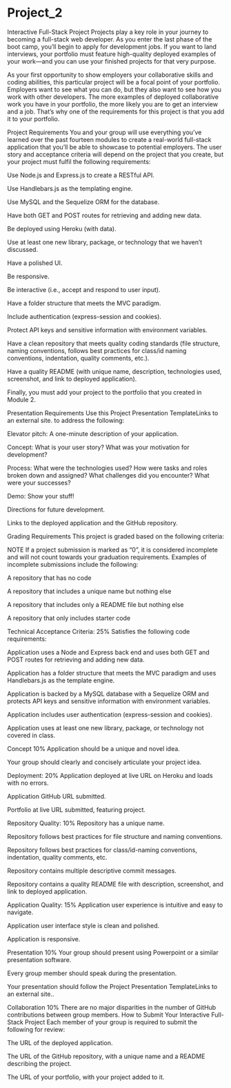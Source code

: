 # Project_2
Interactive Full-Stack Project
Projects play a key role in your journey to becoming a full-stack web developer. As you enter the last phase of the boot camp, you’ll begin to apply for development jobs. If you want to land interviews, your portfolio must feature high-quality deployed examples of your work—and you can use your finished projects for that very purpose.

As your first opportunity to show employers your collaborative skills and coding abilities, this particular project will be a focal point of your portfolio. Employers want to see what you can do, but they also want to see how you work with other developers. The more examples of deployed collaborative work you have in your portfolio, the more likely you are to get an interview and a job. That’s why one of the requirements for this project is that you add it to your portfolio.

Project Requirements
You and your group will use everything you’ve learned over the past fourteen modules to create a real-world full-stack application that you’ll be able to showcase to potential employers. The user story and acceptance criteria will depend on the project that you create, but your project must fulfil the following requirements:

Use Node.js and Express.js to create a RESTful API.

Use Handlebars.js as the templating engine.

Use MySQL and the Sequelize ORM for the database.

Have both GET and POST routes for retrieving and adding new data.

Be deployed using Heroku (with data).

Use at least one new library, package, or technology that we haven’t discussed.

Have a polished UI.

Be responsive.

Be interactive (i.e., accept and respond to user input).

Have a folder structure that meets the MVC paradigm.

Include authentication (express-session and cookies).

Protect API keys and sensitive information with environment variables.

Have a clean repository that meets quality coding standards (file structure, naming conventions, follows best practices for class/id naming conventions, indentation, quality comments, etc.).

Have a quality README (with unique name, description, technologies used, screenshot, and link to deployed application).

Finally, you must add your project to the portfolio that you created in Module 2.

Presentation Requirements
Use this Project Presentation TemplateLinks to an external site. to address the following:

Elevator pitch: A one-minute description of your application.

Concept: What is your user story? What was your motivation for development?

Process: What were the technologies used? How were tasks and roles broken down and assigned? What challenges did you encounter? What were your successes?

Demo: Show your stuff!

Directions for future development.

Links to the deployed application and the GitHub repository.

Grading Requirements
This project is graded based on the following criteria:

NOTE
If a project submission is marked as “0”, it is considered incomplete and will not count towards your graduation requirements. Examples of incomplete submissions include the following:

A repository that has no code

A repository that includes a unique name but nothing else

A repository that includes only a README file but nothing else

A repository that only includes starter code

Technical Acceptance Criteria: 25%
Satisfies the following code requirements:

Application uses a Node and Express back end and uses both GET and POST routes for retrieving and adding new data.

Application has a folder structure that meets the MVC paradigm and uses Handlebars.js as the template engine.

Application is backed by a MySQL database with a Sequelize ORM and protects API keys and sensitive information with environment variables.

Application includes user authentication (express-session and cookies).

Application uses at least one new library, package, or technology not covered in class.

Concept 10%
Application should be a unique and novel idea.

Your group should clearly and concisely articulate your project idea.

Deployment: 20%
Application deployed at live URL on Heroku and loads with no errors.

Application GitHub URL submitted.

Portfolio at live URL submitted, featuring project.

Repository Quality: 10%
Repository has a unique name.

Repository follows best practices for file structure and naming conventions.

Repository follows best practices for class/id-naming conventions, indentation, quality comments, etc.

Repository contains multiple descriptive commit messages.

Repository contains a quality README file with description, screenshot, and link to deployed application.

Application Quality: 15%
Application user experience is intuitive and easy to navigate.

Application user interface style is clean and polished.

Application is responsive.

Presentation 10%
Your group should present using Powerpoint or a similar presentation software.

Every group member should speak during the presentation.

Your presentation should follow the Project Presentation TemplateLinks to an external site..

Collaboration 10%
There are no major disparities in the number of GitHub contributions between group members.
How to Submit Your Interactive Full-Stack Project
Each member of your group is required to submit the following for review:

The URL of the deployed application.

The URL of the GitHub repository, with a unique name and a README describing the project.

The URL of your portfolio, with your project added to it.
